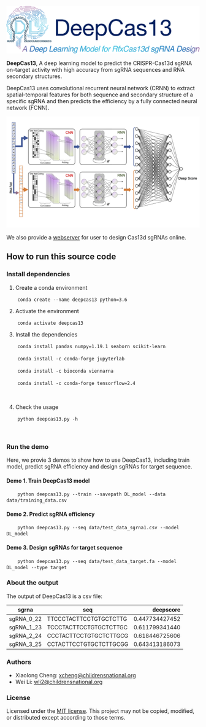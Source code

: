 ![logo](./pictures/logo.png)

**DeepCas13**, A deep learning model to predict the CRISPR-Cas13d sgRNA on-target activity with high accuracy from sgRNA sequences and RNA secondary structures.

DeepCas13 uses convolutional recurrent neural network (CRNN) to extract spatial-temporal features for both sequence and secondary structure of a specific sgRNA and then predicts the efficiency by a fully connected neural network (FCNN).

![structure](./pictures/DeepCas13.png)

We also provide a [webserver](http://deepcas13.weililab.org/) for user to design Cas13d sgRNAs online.

## How to run this source code ##

### Install dependencies ###

1. Create a conda environment

```
	conda create --name deepcas13 python=3.6
```
	
2. Activate the environment

```
	conda activate deepcas13
```

3. Install the dependencies

```
    conda install pandas numpy=1.19.1 seaborn scikit-learn 
	
	conda install -c conda-forge jupyterlab
	
    conda install -c bioconda viennarna
	
	conda install -c conda-forge tensorflow=2.4
	
	
```

4. Check the usage

```
    python deepcas13.py -h
	
	
```

### Run the demo ###

Here, we provie 3 demos to show how to use DeepCas13, including train model, predict sgRNA efficiency and design sgRNAs for target sequence.

#### Demo 1. Train DeepCas13 model ####

```
	python deepcas13.py --train --savepath DL_model --data data/training_data.csv
```

#### Demo 2. Predict sgRNA efficiency ####

```
	python deepcas13.py --seq data/test_data_sgrna1.csv --model DL_model
```

#### Demo 3. Design sgRNAs for target sequence ####

```
	python deepcas13.py --seq data/test_data_target.fa --model DL_model --type target
```

### About the output ###

The output of DeepCas13 is a csv file: 

|sgrna|seq|deepscore|
|--------|----------|------------:|
|sgRNA_0_22|TTCCCTACTTCCTGTGCTCTTG| 0.447734427452 |
|sgRNA_1_23|TCCCTACTTCCTGTGCTCTTGC| 0.611799341440 |
|sgRNA_2_24|CCCTACTTCCTGTGCTCTTGCG| 0.618446725606 |
|sgRNA_3_25|CCTACTTCCTGTGCTCTTGCGG| 0.643413186073 |



### Authors ###

* Xiaolong Cheng: xcheng@childrensnational.org
* Wei Li: wli2@childrensnational.org

### License ###

Licensed under the [MIT license](http://opensource.org/licenses/MIT). This project may not be copied, modified, or distributed except according to those terms.